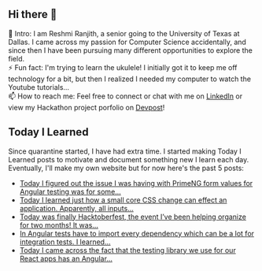 ## Hi there 👋

🔭  Intro: I am Reshmi Ranjith, a senior going to the University of Texas at Dallas. I came across my passion for Computer Science accidentally, and since then I have been pursuing many different opportunities to explore the field.
<br/> ⚡ Fun fact: I'm trying to learn the ukulele! I initially got it to keep me off technology for a bit, but then I realized I needed my computer to watch the Youtube tutorials...
<br/>📫  How to reach me: Feel free to connect or chat with me on [LinkedIn](https://www.linkedin.com/in/reshmi-ranjith/) or view my Hackathon project porfolio on [Devpost](https://devpost.com/ReshmiCode)!

## Today I Learned

Since quarantine started, I have had extra time. I started making Today I Learned posts to motivate and document something new I learn each day. Eventually, I'll make my own website but for now here's the past 5 posts:

<!-- BLOG-POST-LIST:START -->
- [Today I figured out the issue I was having with PrimeNG form values for Angular testing was for some...](https://simplyprogramming.tumblr.com/post/632778579963478016)
- [Today I learned just how a small core CSS change can effect an application. Apparently, all inputs...](https://simplyprogramming.tumblr.com/post/632555923626475520)
- [Today was finally Hacktoberfest, the event I’ve been helping organize for two months! It was...](https://simplyprogramming.tumblr.com/post/632506214282035200)
- [In Angular tests have to import every dependency which can be a lot for integration tests. I learned...](https://simplyprogramming.tumblr.com/post/632146804526497792)
- [Today I came across the fact that the testing library we use for our React apps has an Angular...](https://simplyprogramming.tumblr.com/post/632051927595778048)
<!-- BLOG-POST-LIST:END -->

<!--
**ReshmiCode/ReshmiCode** is a ✨ _special_ ✨ repository because its `README.md` (this file) appears on your GitHub profile.

Here are some ideas to get you started:

- 🔭 I’m currently working on ...
- 🌱 I’m currently learning ...
- 👯 I’m looking to collaborate on ...
- 🤔 I’m looking for help with ...
- 💬 Ask me about ...
- 📫 How to reach me: ...
- 😄 Pronouns: ...
- ⚡ Fun fact: ...
-->
